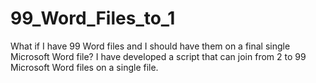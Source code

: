 # 99_Word_Files_to_1
What if I have 99 Word files and I should have them on a final single Microsoft Word file? I have developed a script that can join from 2 to 99 Microsoft Word files on a single file.
